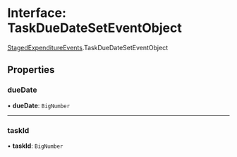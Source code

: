 # Interface: TaskDueDateSetEventObject

[StagedExpenditureEvents](../modules/StagedExpenditureEvents.md).TaskDueDateSetEventObject

## Properties

### dueDate

• **dueDate**: `BigNumber`

___

### taskId

• **taskId**: `BigNumber`
